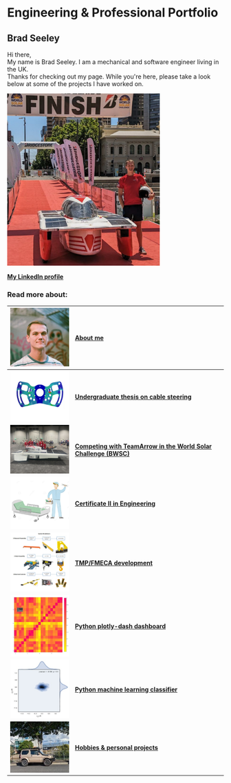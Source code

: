 # Engineering & Professional Portfolio

## Brad Seeley


Hi there, <br>
My name is Brad Seeley. I am a mechanical and software engineer living in the UK. <br>
Thanks for checking out my page. While you're here, please take a look below at some of the projects I have worked on. 

[<img src="./imgs/medium/self-pic.jpeg" height="400">](./imgs/full/self-pic.jpeg)


**[My LinkedIn profile](https://www.linkedin.com/in/brad-seeley/)** <br>

### Read more about: 

|[<img src="./imgs/thumbnails/self-thumbnail.jpeg" width="200"/>][about-me]|[About me][about-me]|
|:----:|:----|
|[<img src="./imgs/thumbnails/thesis-thumbnail.jpeg" width="200"/>][thesis]|**[Undergraduate thesis on cable steering][thesis]**|
|[<img src="./imgs/thumbnails/BWSC-thumbnail.jpeg" width="200"/>][BWSC]|**[Competing with TeamArrow in the World Solar Challenge (BWSC)][BWSC]**|
|[<img src="./imgs/thumbnails/traineeship-thumbnail.jpeg"  width="200"/>][traineeship]|**[Certificate II in Engineering][traineeship]**|
|[<img src="./imgs/thumbnails/FMECA-thumbnail.jpeg" width="200"/>][TMP-FMECA]|**[TMP/FMECA development][TMP-FMECA]**|
|[<img src="./imgs/thumbnails/plotly-thumbnail.jpeg" width="200"/>][plotly]|**[Python plotly-dash dashboard][plotly]**|
|[<img src="./imgs/thumbnails/seaborn-thumbnail.jpeg" width="200"/>][plotly]|**[Python machine learning classifier][sklearn]**|
|[<img src="./imgs/thumbnails/jimny-thumbnail.jpeg" width="200"/>][hobbies]|**[Hobbies & personal projects][hobbies]**|




<link href="./pages/style.css" type="text/css" rel="stylesheet">


[about-me]: ./pages/about-me.md "About me"
[thesis]: ./pages/thesis.md "My Honours thesis"
[BWSC]: ./pages/BWSC.md "Competing in the World Solar Challenge"
[traineeship]: ./pages/traineeship.md "Working as a Fitter"
[TMP-FMECA]: ./pages/TMP-FMECA.md "Building TMPs and FMECAs for operational and cost effectiveness"
[plotly]: ./pages/plotly.md "Building an interactive dashboard with Python"
[sklearn]: ./pages/sklearn.md "Using an ML Classifier to visualise machine drift"
[hobbies]: ./pages/hobbies.md "Personal projects and hobbies"
